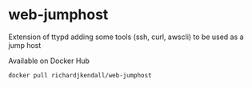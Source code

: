 # web-jumphost

Extension of ttypd adding some tools (ssh, curl, awscli) to be used as a jump host

Available on Docker Hub

```
docker pull richardjkendall/web-jumphost
```

